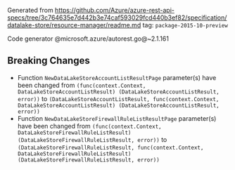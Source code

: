 Generated from https://github.com/Azure/azure-rest-api-specs/tree/3c764635e7d442b3e74caf593029fcd440b3ef82/specification/datalake-store/resource-manager/readme.md tag: `package-2015-10-preview`

Code generator @microsoft.azure/autorest.go@~2.1.161

## Breaking Changes

- Function `NewDataLakeStoreAccountListResultPage` parameter(s) have been changed from `(func(context.Context, DataLakeStoreAccountListResult) (DataLakeStoreAccountListResult, error))` to `(DataLakeStoreAccountListResult, func(context.Context, DataLakeStoreAccountListResult) (DataLakeStoreAccountListResult, error))`
- Function `NewDataLakeStoreFirewallRuleListResultPage` parameter(s) have been changed from `(func(context.Context, DataLakeStoreFirewallRuleListResult) (DataLakeStoreFirewallRuleListResult, error))` to `(DataLakeStoreFirewallRuleListResult, func(context.Context, DataLakeStoreFirewallRuleListResult) (DataLakeStoreFirewallRuleListResult, error))`
